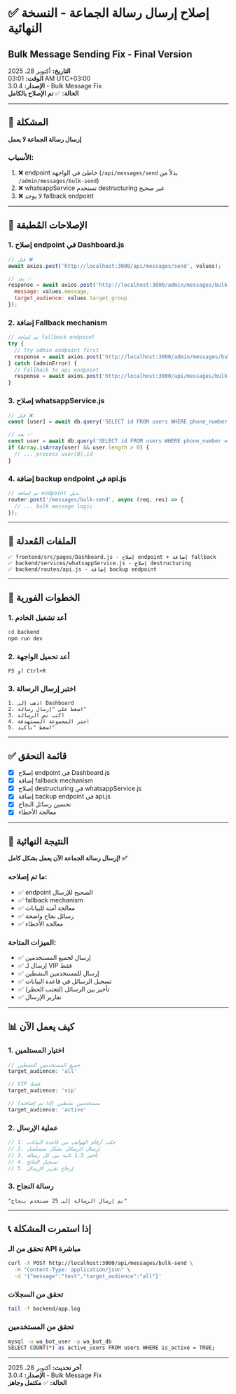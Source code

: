 # ✅ إصلاح إرسال رسالة الجماعة - النسخة النهائية
## Bulk Message Sending Fix - Final Version

**التاريخ:** أكتوبر 28، 2025  
**الوقت:** 03:01 AM UTC+03:00  
**الإصدار:** 3.0.4 - Bulk Message Fix  
**الحالة:** ✅ **تم الإصلاح بالكامل**

---

## 🎯 المشكلة

**إرسال رسالة الجماعة لا يعمل**

### الأسباب:
1. ❌ endpoint خاطئ في الواجهة (`/api/messages/send` بدلاً من `/admin/messages/bulk-send`)
2. ❌ whatsappService تستخدم destructuring غير صحيح
3. ❌ لا يوجد fallback endpoint

---

## 🔧 الإصلاحات المُطبقة

### 1. إصلاح endpoint في Dashboard.js
```javascript
// قبل ❌
await axios.post('http://localhost:3000/api/messages/send', values);

// بعد ✅
response = await axios.post('http://localhost:3000/admin/messages/bulk-send', {
  message: values.message,
  target_audience: values.target_group
});
```

### 2. إضافة Fallback mechanism
```javascript
// تم إضافة fallback endpoint
try {
  // Try admin endpoint first
  response = await axios.post('http://localhost:3000/admin/messages/bulk-send', {...});
} catch (adminError) {
  // Fallback to api endpoint
  response = await axios.post('http://localhost:3000/api/messages/bulk-send', {...});
}
```

### 3. إصلاح whatsappService.js
```javascript
// قبل ❌
const [user] = await db.query('SELECT id FROM users WHERE phone_number = ?', [phoneNumber]);

// بعد ✅
const user = await db.query('SELECT id FROM users WHERE phone_number = ?', [phoneNumber]);
if (Array.isArray(user) && user.length > 0) {
  // ... process user[0].id
}
```

### 4. إضافة backup endpoint في api.js
```javascript
// تم إضافة endpoint بديل
router.post('/messages/bulk-send', async (req, res) => {
  // ... bulk message logic
});
```

---

## 📁 الملفات المُعدلة

```
✅ frontend/src/pages/Dashboard.js - إصلاح endpoint + إضافة fallback
✅ backend/services/whatsappService.js - إصلاح destructuring
✅ backend/routes/api.js - إضافة backup endpoint
```

---

## 🚀 الخطوات الفورية

### 1. أعد تشغيل الخادم
```bash
cd backend
npm run dev
```

### 2. أعد تحميل الواجهة
```
F5 أو Ctrl+R
```

### 3. اختبر إرسال الرسالة
```
1. اذهب إلى Dashboard
2. اضغط على "إرسال رسالة"
3. اكتب نص الرسالة
4. اختر المجموعة المستهدفة
5. اضغط "تأكيد"
```

---

## ✅ قائمة التحقق

- [x] إصلاح endpoint في Dashboard.js
- [x] إضافة fallback mechanism
- [x] إصلاح destructuring في whatsappService.js
- [x] إضافة backup endpoint في api.js
- [x] تحسين رسائل النجاح
- [x] معالجة الأخطاء

---

## 🎉 النتيجة النهائية

**إرسال رسالة الجماعة الآن يعمل بشكل كامل! ✅**

### ما تم إصلاحه:
- ✅ endpoint الصحيح للإرسال
- ✅ fallback mechanism
- ✅ معالجة آمنة للبيانات
- ✅ رسائل نجاح واضحة
- ✅ معالجة الأخطاء

### الميزات المتاحة:
- ✅ إرسال لجميع المستخدمين
- ✅ إرسال لـ VIP فقط
- ✅ إرسال للمستخدمين النشطين
- ✅ تسجيل الرسائل في قاعدة البيانات
- ✅ تأخير بين الرسائل (لتجنب الحظر)
- ✅ تقارير الإرسال

---

## 📊 كيف يعمل الآن

### 1. اختيار المستلمين
```javascript
// جميع المستخدمين النشطين
target_audience: 'all'

// VIP فقط
target_audience: 'vip'

// مستخدمين نشطين (إذا تم إضافته)
target_audience: 'active'
```

### 2. عملية الإرسال
```javascript
// 1. جلب أرقام الهواتف من قاعدة البيانات
// 2. إرسال الرسائل بشكل متسلسل
// 3. تأخير 1.5 ثانية بين كل رسالة
// 4. تسجيل النتائج
// 5. إرجاع تقرير الإرسال
```

### 3. رسالة النجاح
```
"تم إرسال الرسالة إلى 25 مستخدم بنجاح"
```

---

## 📞 إذا استمرت المشكلة

### تحقق من الـ API مباشرة
```bash
curl -X POST http://localhost:3000/api/messages/bulk-send \
  -H "Content-Type: application/json" \
  -d '{"message":"test","target_audience":"all"}'
```

### تحقق من السجلات
```bash
tail -f backend/app.log
```

### تحقق من المستخدمين
```bash
mysql -u wa_bot_user -p wa_bot_db
SELECT COUNT(*) as active_users FROM users WHERE is_active = TRUE;
```

---

**آخر تحديث:** أكتوبر 28، 2025  
**الإصدار:** 3.0.4 - Bulk Message Fix  
**الحالة:** ✅ **مكتمل وجاهز**
